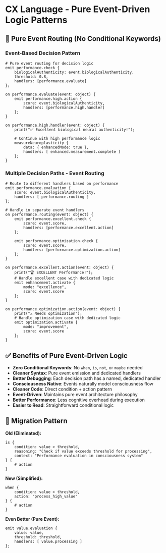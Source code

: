 # CX Language - Pure Event-Driven Logic Patterns

## 🔄 Pure Event Routing (No Conditional Keywords)

### **Event-Based Decision Pattern**
```cx
# Pure event routing for decision logic
emit performance.check {
    biologicalAuthenticity: event.biologicalAuthenticity,
    threshold: 0.8,
    handlers: [performance.evaluate]
};

on performance.evaluate(event: object) {
    emit performance.high.action {
        score: event.biologicalAuthenticity,
        handlers: [performance.high.handler]
    };
}

on performance.high.handler(event: object) {
    print("✅ Excellent biological neural authenticity!");
    
    # Continue with high performance logic
    measureNeuroplasticity {
        data: { enhancedMode: true },
        handlers: [ enhanced.measurement.complete ]
    };
}
```

### **Multiple Decision Paths - Event Routing**
```cx
# Route to different handlers based on performance
emit performance.evaluation {
    score: event.biologicalAuthenticity,
    handlers: [ performance.routing ]
};

# Handle in separate event handlers
on performance.routing(event: object) {
    emit performance.excellent.check {
        score: event.score,
        handlers: [performance.excellent.action]
    };
    
    emit performance.optimization.check {
        score: event.score,
        handlers: [performance.optimization.action]
    };
}

on performance.excellent.action(event: object) {
    print("🏆 EXCELLENT Performance!");
    # Handle excellent case with dedicated logic
    emit enhancement.activate {
        mode: "excellence",
        score: event.score
    };
}

on performance.optimization.action(event: object) {
    print("⚠️ Needs optimization");
    # Handle optimization case with dedicated logic
    emit optimization.activate {
        mode: "improvement",
        score: event.score
    };
}
```

## ✅ Benefits of Pure Event-Driven Logic

- **Zero Conditional Keywords**: No `when`, `is`, `not`, or `maybe` needed
- **Cleaner Syntax**: Pure event emission and dedicated handlers
- **Better Debugging**: Each decision path has a named, dedicated handler
- **Consciousness Native**: Events naturally model consciousness flow
- **Cleaner Code**: Direct condition + action pattern
- **Event-Driven**: Maintains pure event architecture philosophy
- **Better Performance**: Less cognitive overhead during execution
- **Easier to Read**: Straightforward conditional logic

## 🎯 Migration Pattern

**Old (Eliminated):**
```cx
is {
    condition: value > threshold,
    reasoning: "Check if value exceeds threshold for processing",
    context: "Performance evaluation in consciousness system"
} {
    # action
}
```

**New (Simplified):**
```cx
when {
    condition: value > threshold,
    action: "process_high_value"
} {
    # action
}
```

**Even Better (Pure Event):**
```cx
emit value.evaluation { 
    value: value, 
    threshold: threshold,
    handlers: [ value.processing ]
};
```
